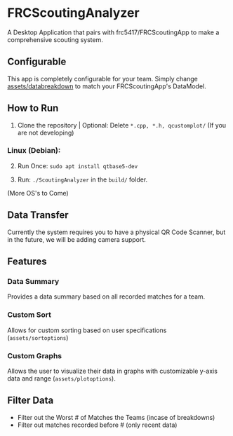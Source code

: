 # FRCScoutingAnalyzer
A Desktop Application that pairs with frc5417/FRCScoutingApp to make a comprehensive scouting system.

## Configurable
This app is completely configurable for your team. Simply change [assets/databreakdown](https://github.com/frc5417/FRCScoutingAnalyzer/blob/main/assets/databreakdown) to match your FRCScoutingApp's DataModel.

## How to Run
1. Clone the repository | Optional: Delete `*.cpp, *.h, qcustomplot/` (If you are not developing)
### Linux (Debian):
2. Run Once: `sudo apt install qtbase5-dev`

3. Run: `./ScoutingAnalyzer` in the `build/` folder.

(More OS's to Come)

## Data Transfer
Currently the system requires you to have a physical QR Code Scanner, but in the future, we will be adding camera support.

## Features
### Data Summary
Provides a data summary based on all recorded matches for a team.

### Custom Sort
Allows for custom sorting based on user specifications (`assets/sortoptions`)

### Custom Graphs
Allows the user to visualize their data in graphs with customizable y-axis data and range (`assets/plotoptions`).

## Filter Data
* Filter out the Worst # of Matches the Teams (incase of breakdowns)
* Filter out matches recorded before # (only recent data)